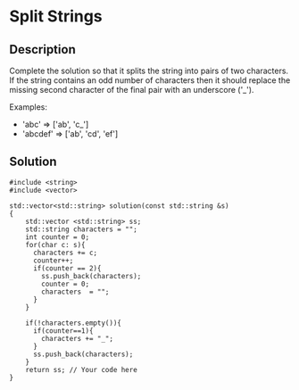 # Split Strings

## Description
Complete the solution so that it splits the string into pairs of two characters. If the string contains an odd number of characters then it should replace the missing second character of the final pair with an underscore ('_').

Examples:

* 'abc' =>  ['ab', 'c_']
* 'abcdef' => ['ab', 'cd', 'ef']


## Solution
    #include <string>
    #include <vector>
    
    std::vector<std::string> solution(const std::string &s)
    {
        std::vector <std::string> ss;
        std::string characters = "";
        int counter = 0;
        for(char c: s){
          characters += c;
          counter++;
          if(counter == 2){
            ss.push_back(characters);
            counter = 0;
            characters  = "";
          }
        }
      
        if(!characters.empty()){
          if(counter==1){
            characters += "_";
          }
          ss.push_back(characters);
        }
        return ss; // Your code here
    }

